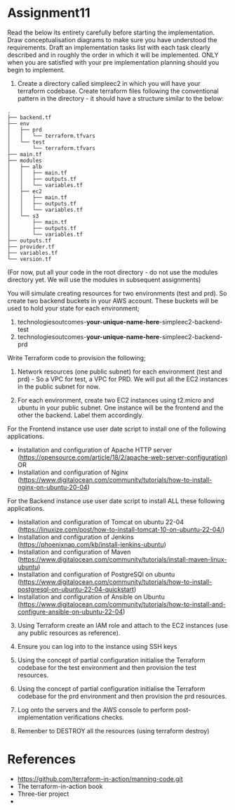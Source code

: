 # Assignment11

Read the below its entirety carefully before starting the implementation. Draw conceptualisation diagrams to make sure you have understood the requirements. Draft an implementation tasks list with each task clearly described and in roughly the order in which it will be implemented.
ONLY when you are satisfied with your pre implementation planning should you begin to implement.

1) Create a directory called simpleec2 in which you will have your terraform codebase. Create terraform files 
following the conventional pattern in the directory - it should have a structure similar to the below:

```
.
├── backend.tf
├── env
│   ├── prd
│   │   └── terraform.tfvars
│   └── test
│       └── terraform.tfvars
├── main.tf
├── modules
│   ├── alb
│   │   ├── main.tf
│   │   ├── outputs.tf
│   │   └── variables.tf
│   ├── ec2
│   │   ├── main.tf
│   │   ├── outputs.tf
│   │   └── variables.tf
│   └── s3
│       ├── main.tf
│       ├── outputs.tf
│       └── variables.tf
├── outputs.tf
├── provider.tf
├── variables.tf
└── version.tf
```

(For now, put all your code in the root directory - do not use the modules directory yet. We will use the modules in 
subsequent assignments)

You will simulate creating resources for two environments (test and prd). So create two backend buckets in your
AWS account. These buckets will be used to hold your state for each environment;

1) technologiesoutcomes-<b>your-unique-name-here</b>-simpleec2-backend-test
2) technologiesoutcomes-<b>your-unique-name-here</b>-simpleec2-backend-prd

Write Terraform code to provision the following;

1) Network resources (one public subnet) for each environment (test and prd) - So a VPC for test,  a VPC for PRD.
We will put all the EC2 instances in the public subnet for now.

2) For each environment, create two EC2 instances using t2.micro and ubuntu in your public subnet. 
One instance will be the frontend and the other the backend. Label them accordingly.

For the Frontend instance use user date script to install one of the following applications.
* Installation and configuration of Apache HTTP server (https://opensource.com/article/18/2/apache-web-server-configuration)
OR
* Installation and configuration of Nginx (https://www.digitalocean.com/community/tutorials/how-to-install-nginx-on-ubuntu-20-04)

For the Backend instance use user date script to install ALL these following applications.
* Installation and configuration of Tomcat on ubuntu 22-04 (https://linuxize.com/post/how-to-install-tomcat-10-on-ubuntu-22-04/)
*  Installation and configuration of Jenkins (https://phoenixnap.com/kb/install-jenkins-ubuntu)
* Installation and configuration of Maven (https://www.digitalocean.com/community/tutorials/install-maven-linux-ubuntu)
* Installation and configuration of PostgreSQl on ubuntu (https://www.digitalocean.com/community/tutorials/how-to-install-postgresql-on-ubuntu-22-04-quickstart)
* Installation and configuration of Ansible on Ubuntu (https://www.digitalocean.com/community/tutorials/how-to-install-and-configure-ansible-on-ubuntu-22-04)


3) Using Terraform create an IAM role and attach to the EC2 instances (use any public resources as reference).

4) Ensure you can log into to the instance using SSH keys

5) Using the concept of partial configuration initialise the Terraform codebase for the test environment and then provision the test resources.

6) Using the concept of partial configuration initialise the Terraform codebase for the prd environment and then provision the prd resources.

7) Log onto the servers and the  AWS console to perform post-implementation verifications checks.

8) Remenber to DESTROY all the resources (using terraform destroy)

References
===========

* https://github.com/terraform-in-action/manning-code.git
* The terraform-in-action book
* Three-tier project
* 
